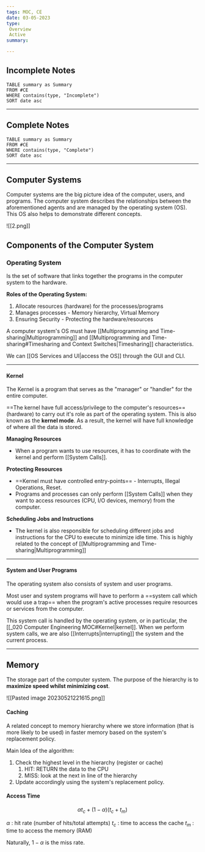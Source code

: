 ```yaml
---
tags: MOC, CE
date: 03-05-2023
type: 
 Overview
 Active
summary: 

---
```


## Incomplete Notes
```dataview
TABLE summary as Summary
FROM #CE
WHERE contains(type, "Incomplete")
SORT date asc
```

---

## Complete Notes
```dataview
TABLE summary as Summary
FROM #CE
WHERE contains(type, "Complete")
SORT date asc
```

---

## Computer Systems

Computer systems are the big picture idea of the computer, users, and programs. The computer system describes the relationships between the aforementioned agents and are managed by the operating system (OS). This OS also helps to demonstrate different concepts.

![[2.png]]

## Components of the Computer System

### Operating System

Is the set of software that links together the programs in the computer system to the hardware.  

**Roles of the Operating System:**
1. Allocate resources (hardware) for the processes/programs
2. Manages processes - Memory hierarchy, Virtual Memory
3. Ensuring Security - Protecting the hardware/resources

A computer system's OS must have [[Multiprogramming and Time-sharing|Multiprogramming]] and [[Multiprogramming and Time-sharing#Timesharing and Context Switches|Timesharing]] characteristics.

We can [[OS Services and UI|access the OS]] through the GUI and CLI.

---

#### Kernel

The Kernel is a program that serves as the "manager" or "handler" for the entire computer. 

==The kernel have full access/privilege to the computer's resources== (hardware) to carry out it's role as part of the operating system. This is also known as the **kernel mode**. As a result, the kernel will have full knowledge of where all the data is stored.

**Managing Resources**
- When a program wants to use resources, it has to coordinate with the kernel and perform [[System Calls]].

**Protecting Resources**
-  ==Kernel must have controlled entry-points== - Interrupts, Illegal Operations, Reset.
- Programs and processes can only perform [[System Calls]] when they want to access resources (CPU, I/O devices, memory) from the computer.

**Scheduling Jobs and Instructions**
- The kernel is also responsible for scheduling different jobs and instructions for the CPU to execute to minimize idle time. This is highly related to the concept of [[Multiprogramming and Time-sharing|Multiprogramming]]

---

#### System and User Programs

The operating system also consists of system and user programs.

Most user and system programs will have to perform a ==system call which would use a trap== when the program's active processes require resources or services from the computer. 

This system call is handled by the operating system, or in particular, the [[_020 Computer Engineering MOC#Kernel|kernel]]. When we perform system calls, we are also [[Interrupts|interrupting]] the system and the current process.

---

## Memory

The storage part of the computer system. The purpose of the hierarchy is to **maximize speed whilst minimizing cost**.

![[Pasted image 20230521221615.png]]


#### Caching

A related concept to memory hierarchy where we store information (that is more likely to be used) in faster memory based on the system's replacement policy.

Main Idea of the algorithm:
1. Check the highest level in the hierarchy (register or cache)
	1. HIT: RETURN the data to the CPU
	2. MISS: look at the next in line of the hierarchy
2. Update accordingly using the system's replacement policy.

#### Access Time

$$\alpha t_c + (1-\alpha)(t_c + t_m)$$

$\alpha$ : hit rate (number of hits/total attempts)
$t_c$ : time to access the cache
$t_m$ : time to access the memory (RAM)

Naturally, $1-\alpha$ is the miss rate.
